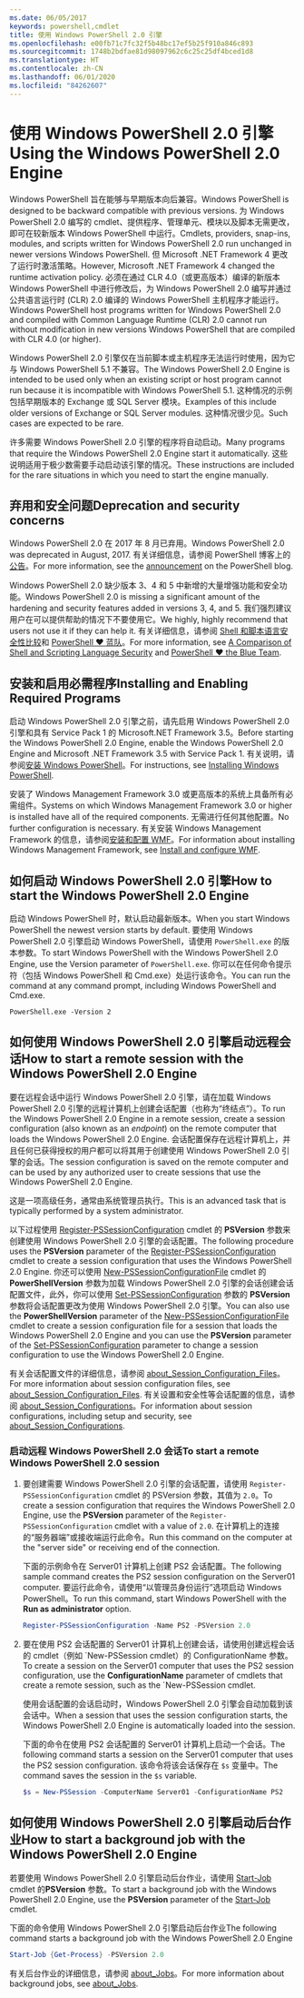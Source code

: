 ```yaml
---
ms.date: 06/05/2017
keywords: powershell,cmdlet
title: 使用 Windows PowerShell 2.0 引擎
ms.openlocfilehash: e00fb71c7fc32f5b48bc17ef5b25f910a846c893
ms.sourcegitcommit: 1748b2bdfae81d98097962c6c25c25df4bced1d8
ms.translationtype: HT
ms.contentlocale: zh-CN
ms.lasthandoff: 06/01/2020
ms.locfileid: "84262607"
---
```

# <a name="using-the-windows-powershell-20-engine"></a><span data-ttu-id="41890-103">使用 Windows PowerShell 2.0 引擎</span><span class="sxs-lookup"><span data-stu-id="41890-103">Using the Windows PowerShell 2.0 Engine</span></span>

<span data-ttu-id="41890-104">Windows PowerShell 旨在能够与早期版本向后兼容。</span><span class="sxs-lookup"><span data-stu-id="41890-104">Windows PowerShell is designed to be backward compatible with previous versions.</span></span> <span data-ttu-id="41890-105">为 Windows PowerShell 2.0 编写的 cmdlet、提供程序、管理单元、模块以及脚本无需更改，即可在较新版本 Windows PowerShell 中运行。</span><span class="sxs-lookup"><span data-stu-id="41890-105">Cmdlets, providers, snap-ins, modules, and scripts written for Windows PowerShell 2.0 run unchanged in newer versions Windows PowerShell.</span></span> <span data-ttu-id="41890-106">但 Microsoft .NET Framework 4 更改了运行时激活策略。</span><span class="sxs-lookup"><span data-stu-id="41890-106">However, Microsoft .NET Framework 4 changed the runtime activation policy.</span></span>
<span data-ttu-id="41890-107">必须在通过 CLR 4.0（或更高版本）编译的新版本 Windows PowerShell 中进行修改后，为 Windows PowerShell 2.0 编写并通过公共语言运行时 (CLR) 2.0 编译的 Windows PowerShell 主机程序才能运行。</span><span class="sxs-lookup"><span data-stu-id="41890-107">Windows PowerShell host programs written for Windows PowerShell 2.0 and compiled with Common Language Runtime (CLR) 2.0 cannot run without modification in new versions Windows PowerShell that are compiled with CLR 4.0 (or higher).</span></span>

<span data-ttu-id="41890-108">Windows PowerShell 2.0 引擎仅在当前脚本或主机程序无法运行时使用，因为它与 Windows PowerShell 5.1 不兼容。</span><span class="sxs-lookup"><span data-stu-id="41890-108">The Windows PowerShell 2.0 Engine is intended to be used only when an existing script or host program cannot run because it is incompatible with Windows PowerShell 5.1.</span></span> <span data-ttu-id="41890-109">这种情况的示例包括早期版本的 Exchange 或 SQL Server 模块。</span><span class="sxs-lookup"><span data-stu-id="41890-109">Examples of this include older versions of Exchange or SQL Server modules.</span></span> <span data-ttu-id="41890-110">这种情况很少见。</span><span class="sxs-lookup"><span data-stu-id="41890-110">Such cases are expected to be rare.</span></span>

<span data-ttu-id="41890-111">许多需要 Windows PowerShell 2.0 引擎的程序将自动启动。</span><span class="sxs-lookup"><span data-stu-id="41890-111">Many programs that require the Windows PowerShell 2.0 Engine start it automatically.</span></span> <span data-ttu-id="41890-112">这些说明适用于极少数需要手动启动该引擎的情况。</span><span class="sxs-lookup"><span data-stu-id="41890-112">These instructions are included for the rare situations in which you need to start the engine manually.</span></span>

## <a name="deprecation-and-security-concerns"></a><span data-ttu-id="41890-113">弃用和安全问题</span><span class="sxs-lookup"><span data-stu-id="41890-113">Deprecation and security concerns</span></span>

<span data-ttu-id="41890-114">Windows PowerShell 2.0 在 2017 年 8 月已弃用。</span><span class="sxs-lookup"><span data-stu-id="41890-114">Windows PowerShell 2.0 was deprecated in August, 2017.</span></span> <span data-ttu-id="41890-115">有关详细信息，请参阅 PowerShell 博客上的[公告][]。</span><span class="sxs-lookup"><span data-stu-id="41890-115">For more information, see the [announcement][] on the PowerShell blog.</span></span>

<span data-ttu-id="41890-116">Windows PowerShell 2.0 缺少版本 3、4 和 5 中新增的大量增强功能和安全功能。</span><span class="sxs-lookup"><span data-stu-id="41890-116">Windows PowerShell 2.0 is missing a significant amount of the hardening and security features added in versions 3, 4, and 5.</span></span> <span data-ttu-id="41890-117">我们强烈建议用户在可以提供帮助的情况下不要使用它。</span><span class="sxs-lookup"><span data-stu-id="41890-117">We highly, highly recommend that users not use it if they can help it.</span></span> <span data-ttu-id="41890-118">有关详细信息，请参阅 [Shell 和脚本语言安全性比较][]和 [PowerShell ♥ 蓝队][blueteam]。</span><span class="sxs-lookup"><span data-stu-id="41890-118">For more information, see [A Comparison of Shell and Scripting Language Security][] and [PowerShell ♥ the Blue Team][blueteam].</span></span>

## <a name="installing-and-enabling-required-programs"></a><span data-ttu-id="41890-119">安装和启用必需程序</span><span class="sxs-lookup"><span data-stu-id="41890-119">Installing and Enabling Required Programs</span></span>

<span data-ttu-id="41890-120">启动 Windows PowerShell 2.0 引擎之前，请先启用 Windows PowerShell 2.0 引擎和具有 Service Pack 1 的 Microsoft.NET Framework 3.5。</span><span class="sxs-lookup"><span data-stu-id="41890-120">Before starting the Windows PowerShell 2.0 Engine, enable the Windows PowerShell 2.0 Engine and Microsoft .NET Framework 3.5 with Service Pack 1.</span></span> <span data-ttu-id="41890-121">有关说明，请参阅[安装 Windows PowerShell][]。</span><span class="sxs-lookup"><span data-stu-id="41890-121">For instructions, see [Installing Windows PowerShell][].</span></span>

<span data-ttu-id="41890-122">安装了 Windows Management Framework 3.0 或更高版本的系统上具备所有必需组件。</span><span class="sxs-lookup"><span data-stu-id="41890-122">Systems on which Windows Management Framework 3.0 or higher is installed have all of the required components.</span></span> <span data-ttu-id="41890-123">无需进行任何其他配置。</span><span class="sxs-lookup"><span data-stu-id="41890-123">No further configuration is necessary.</span></span> <span data-ttu-id="41890-124">有关安装 Windows Management Framework 的信息，请参阅[安装和配置 WMF][]。</span><span class="sxs-lookup"><span data-stu-id="41890-124">For information about installing Windows Management Framework, see [Install and configure WMF][].</span></span>

## <a name="how-to-start-the-windows-powershell-20-engine"></a><span data-ttu-id="41890-125">如何启动 Windows PowerShell 2.0 引擎</span><span class="sxs-lookup"><span data-stu-id="41890-125">How to start the Windows PowerShell 2.0 Engine</span></span>

<span data-ttu-id="41890-126">启动 Windows PowerShell 时，默认启动最新版本。</span><span class="sxs-lookup"><span data-stu-id="41890-126">When you start Windows PowerShell the newest version starts by default.</span></span> <span data-ttu-id="41890-127">要使用 Windows PowerShell 2.0 引擎启动 Windows PowerShell，请使用 `PowerShell.exe` 的版本参数。</span><span class="sxs-lookup"><span data-stu-id="41890-127">To start Windows PowerShell with the Windows PowerShell 2.0 Engine, use the Version parameter of `PowerShell.exe`.</span></span> <span data-ttu-id="41890-128">你可以在任何命令提示符（包括 Windows PowerShell 和 Cmd.exe）处运行该命令。</span><span class="sxs-lookup"><span data-stu-id="41890-128">You can run the command at any command prompt, including Windows PowerShell and Cmd.exe.</span></span>

```
PowerShell.exe -Version 2
```

## <a name="how-to-start-a-remote-session-with-the-windows-powershell-20-engine"></a><span data-ttu-id="41890-129">如何使用 Windows PowerShell 2.0 引擎启动远程会话</span><span class="sxs-lookup"><span data-stu-id="41890-129">How to start a remote session with the Windows PowerShell 2.0 Engine</span></span>

<span data-ttu-id="41890-130">要在远程会话中运行 Windows PowerShell 2.0 引擎，请在加载 Windows PowerShell 2.0 引擎的远程计算机上创建会话配置（也称为“终结点”）。</span><span class="sxs-lookup"><span data-stu-id="41890-130">To run the Windows PowerShell 2.0 Engine in a remote session, create a session configuration (also known as an _endpoint_) on the remote computer that loads the Windows PowerShell 2.0 Engine.</span></span> <span data-ttu-id="41890-131">会话配置保存在远程计算机上，并且任何已获得授权的用户都可以将其用于创建使用 Windows PowerShell 2.0 引擎的会话。</span><span class="sxs-lookup"><span data-stu-id="41890-131">The session configuration is saved on the remote computer and can be used by any authorized user to create sessions that use the Windows PowerShell 2.0 Engine.</span></span>

<span data-ttu-id="41890-132">这是一项高级任务，通常由系统管理员执行。</span><span class="sxs-lookup"><span data-stu-id="41890-132">This is an advanced task that is typically performed by a system administrator.</span></span>

<span data-ttu-id="41890-133">以下过程使用 [Register-PSSessionConfiguration][] cmdlet 的 **PSVersion** 参数来创建使用 Windows PowerShell 2.0 引擎的会话配置。</span><span class="sxs-lookup"><span data-stu-id="41890-133">The following procedure uses the **PSVersion** parameter of the [Register-PSSessionConfiguration][] cmdlet to create a session configuration that uses the Windows PowerShell 2.0 Engine.</span></span> <span data-ttu-id="41890-134">你还可以使用 [New-PSSessionConfigurationFile][] cmdlet 的 **PowerShellVersion** 参数为加载 Windows PowerShell 2.0 引擎的会话创建会话配置文件，此外，你可以使用 [Set-PSSessionConfiguration][] 参数的 **PSVersion** 参数将会话配置更改为使用 Windows PowerShell 2.0 引擎。</span><span class="sxs-lookup"><span data-stu-id="41890-134">You can also use the **PowerShellVersion** parameter of the [New-PSSessionConfigurationFile][] cmdlet to create a session configuration file for a session that loads the Windows PowerShell 2.0 Engine and you can use the **PSVersion** parameter of the [Set-PSSessionConfiguration][] parameter to change a session configuration to use the Windows PowerShell 2.0 Engine.</span></span>

<span data-ttu-id="41890-135">有关会话配置文件的详细信息，请参阅 [about_Session_Configuration_Files][]。</span><span class="sxs-lookup"><span data-stu-id="41890-135">For more information about session configuration files, see [about_Session_Configuration_Files][].</span></span>
<span data-ttu-id="41890-136">有关设置和安全性等会话配置的信息，请参阅 [about_Session_Configurations][]。</span><span class="sxs-lookup"><span data-stu-id="41890-136">For information about session configurations, including setup and security, see [about_Session_Configurations][].</span></span>

### <a name="to-start-a-remote-windows-powershell-20-session"></a><span data-ttu-id="41890-137">启动远程 Windows PowerShell 2.0 会话</span><span class="sxs-lookup"><span data-stu-id="41890-137">To start a remote Windows PowerShell 2.0 session</span></span>

1. <span data-ttu-id="41890-138">要创建需要 Windows PowerShell 2.0 引擎的会话配置，请使用 `Register-PSSessionConfiguration` cmdlet 的 PSVersion 参数，其值为 `2.0`。</span><span class="sxs-lookup"><span data-stu-id="41890-138">To create a session configuration that requires the Windows PowerShell 2.0 Engine, use the **PSVersion** parameter of the `Register-PSSessionConfiguration` cmdlet with a value of `2.0`.</span></span>
   <span data-ttu-id="41890-139">在计算机上的连接的“服务器端”或接收端运行此命令。</span><span class="sxs-lookup"><span data-stu-id="41890-139">Run this command on the computer at the "server side" or receiving end of the connection.</span></span>

   <span data-ttu-id="41890-140">下面的示例命令在 Server01 计算机上创建 PS2 会话配置。</span><span class="sxs-lookup"><span data-stu-id="41890-140">The following sample command creates the PS2 session configuration on the Server01 computer.</span></span> <span data-ttu-id="41890-141">要运行此命令，请使用“以管理员身份运行”选项启动 Windows PowerShell。</span><span class="sxs-lookup"><span data-stu-id="41890-141">To run this command, start Windows PowerShell with the **Run as administrator** option.</span></span>

   ```powershell
   Register-PSSessionConfiguration -Name PS2 -PSVersion 2.0
   ```

1. <span data-ttu-id="41890-142">要在使用 PS2 会话配置的 Server01 计算机上创建会话，请使用创建远程会话的 cmdlet（例如 \`New-PSSession cmdlet）的 ConfigurationName 参数。</span><span class="sxs-lookup"><span data-stu-id="41890-142">To create a session on the Server01 computer that uses the PS2 session configuration, use the **ConfigurationName** parameter of cmdlets that create a remote session, such as the \`New-PSSession cmdlet.</span></span>

   <span data-ttu-id="41890-143">使用会话配置的会话启动时，Windows PowerShell 2.0 引擎会自动加载到该会话中。</span><span class="sxs-lookup"><span data-stu-id="41890-143">When a session that uses the session configuration starts, the Windows PowerShell 2.0 Engine is automatically loaded into the session.</span></span>

   <span data-ttu-id="41890-144">下面的命令在使用 PS2 会话配置的 Server01 计算机上启动一个会话。</span><span class="sxs-lookup"><span data-stu-id="41890-144">The following command starts a session on the Server01 computer that uses the PS2 session configuration.</span></span> <span data-ttu-id="41890-145">该命令将该会话保存在 `$s` 变量中。</span><span class="sxs-lookup"><span data-stu-id="41890-145">The command saves the session in the `$s` variable.</span></span>

   ```powershell
   $s = New-PSSession -ComputerName Server01 -ConfigurationName PS2
   ```

## <a name="how-to-start-a-background-job-with-the-windows-powershell-20-engine"></a><span data-ttu-id="41890-146">如何使用 Windows PowerShell 2.0 引擎启动后台作业</span><span class="sxs-lookup"><span data-stu-id="41890-146">How to start a background job with the Windows PowerShell 2.0 Engine</span></span>

<span data-ttu-id="41890-147">若要使用 Windows PowerShell 2.0 引擎启动后台作业，请使用 [Start-Job][] cmdlet 的**PSVersion** 参数。</span><span class="sxs-lookup"><span data-stu-id="41890-147">To start a background job with the Windows PowerShell 2.0 Engine, use the **PSVersion** parameter of the [Start-Job][] cmdlet.</span></span>

<span data-ttu-id="41890-148">下面的命令使用 Windows PowerShell 2.0 引擎启动后台作业</span><span class="sxs-lookup"><span data-stu-id="41890-148">The following command starts a background job with the Windows PowerShell 2.0 Engine</span></span>

```powershell
Start-Job {Get-Process} -PSVersion 2.0
```

<span data-ttu-id="41890-149">有关后台作业的详细信息，请参阅 [about_Jobs][]。</span><span class="sxs-lookup"><span data-stu-id="41890-149">For more information about background jobs, see [about_Jobs][].</span></span>

<!-- link references -->
[公告]: https://devblogs.microsoft.com/powershell/windows-powershell-2-0-deprecation/
[announcement]: https://devblogs.microsoft.com/powershell/windows-powershell-2-0-deprecation/
[Shell 和脚本语言安全性比较]: https://devblogs.microsoft.com/powershell/a-comparison-of-shell-and-scripting-language-security/
[A Comparison of Shell and Scripting Language Security]: https://devblogs.microsoft.com/powershell/a-comparison-of-shell-and-scripting-language-security/
[blueteam]: https://devblogs.microsoft.com/powershell/powershell-the-blue-team/
[安装 Windows PowerShell]: install/Installing-Windows-PowerShell.md
[Installing Windows PowerShell]: install/Installing-Windows-PowerShell.md
[安装和配置 WMF]: wmf/setup/install-configure.md
[Install and configure WMF]: wmf/setup/install-configure.md
[Register-PSSessionConfiguration]: /powershell/module/Microsoft.PowerShell.Core/Register-PSSessionConfiguration
[New-PSSessionConfigurationFile]: /powershell/module/Microsoft.PowerShell.Core/New-PSSessionConfiguration
[Set-PSSessionConfiguration]: /powershell/module/Microsoft.PowerShell.Core/Set-PSSessionConfiguration
[about_Session_Configuration_Files]: /powershell/module/Microsoft.PowerShell.Core/about/about_Session_Configuration_Files
[about_Session_Configurations]: /powershell/module/Microsoft.PowerShell.Core/about/about_Session_Configurations
[Start-Job]: /powershell/module/microsoft.powershell.core/start-job
[about_Jobs]: /powershell/module/microsoft.powershell.core/about/about_jobs
